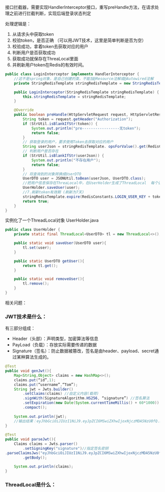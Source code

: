 接口拦截器，需要实现HandlerInterceptor接口，重写preHandle方法，在请求处理之前进行拦截判断，实现后端登录状态判定

处理逻辑是：
1. 从请求头中获取token
2. 校验token，是否正确 （可以用JWT技术，这里是简单判断是否为空）
3. 校验成功，拿着token去获取对应的用户
4. 判断用户是否获取成功
5. 获取成功就保存在ThreaLocal里面
6. 并刷新用户token在Redis的有效时间。

```java
public class LoginInterceptor implements HandlerInterceptor {
    //这不是spring对象，是自己创建的类，不能加@Resource注解或@Autowired注解
    private StringRedisTemplate stringRedisTemplate = new StringRedisTemplate();

    public LoginInterceptor(StringRedisTemplate stringRedisTemplate) {
        this.stringRedisTemplate = stringRedisTemplate;
    }

    @Override
    public boolean preHandle(HttpServletRequest request, HttpServletResponse response, Object handler) throws Exception {
        String token = request.getHeader("Authorization");
        if (StrUtil.isBlankIfStr(token)) {
            System.out.println("pre-----------------无token");
            return false;
        }
        // 获取登录的用户，要求使用Token去获取对应的用户
        String userJson = stringRedisTemplate. opsForValue().get(RedisConstants.LOGIN_USER_KEY + token);
        // 判断用户是否存在
        if (StrUtil.isBlankIfStr(userJson)) {
            System.out.println("不存在用户");
            return false;
        }
        // 将查询到的对象转换成UserDTO
        UserDTO user = JSONUtil.toBean(userJson, UserDTO.class);
        //把用户信息保存在ThreaLocal中，在UserHolder生成了ThreadLocal  每个请求都是独立的一个线程，在拦截器一开始就获取了用户信息，后面什么操作都不需要从数据库查询了
        UserHolder.saveUser(user);
        //7.刷新token有效期 (刷新为7天)
        stringRedisTemplate.expire(RedisConstants.LOGIN_USER_KEY + token,RedisConstants.LOGIN_USER_TTL, TimeUnit.MINUTES);
        return true;
    }
}

```


实例化了一个ThreadLocal对象
UserHolder.java
```java
public class UserHolder {
    private static final ThreadLocal<UserDTO> tl = new ThreadLocal<>();

    public static void saveUser(UserDTO user){
        tl.set(user);
    }

    public static UserDTO getUser(){
        return tl.get();
    }

    public static void removeUser(){
        tl.remove();
    }
}

```



相关问题：
### JWT技术是什么：
有三部分组成：
- Header（头部）：声明类型，加密算法等信息
- PayLoad（负载）：存放实际需要传递的数据
- Signature（签名）：防止数据被篡改，签名是由header、payload、secret通过某种算法生成的。

```java
@Test
public void genJwt(){
    Map<String,Object> claims = new HashMap<>();
    claims.put(“id”,1);
    claims.put(“username”,“Tom”);
    String jwt = Jwts.builder()
        .setClaims(claims) //自定义内容(载荷)          
        .signWith(SignatureAlgorithm.HS256, “signature”) //签名算法        
        .setExpiration(new Date(System.currentTimeMillis() + 60*1000)) //有效期60秒   
        .compact();
    
    System.out.println(jwt);
    //输出结果：eyJhbGciOiJIUzI1NiJ9.eyJpZCI6MSwiZXhwIjoxNjczMDA5NzU0fQ.RcVIR65AkGiax-ID6FjW60eLFH3tPTKdoK7UtE4A1ro
}
 
@Test
public void parseJwt(){
    Claims claims = Jwts.parser()
        .setSigningKey("signature")//指定签名密钥
.parseClaimsJws("eyJhbGciOiJIUzI1NiJ9.eyJpZCI6MSwiZXhwIjoxNjczMDA5NzU0fQ.RcVIR65AkGiax-ID6FjW60eLFH3tPTKdoK7UtE4A1ro")
        .getBody();
 
    System.out.println(claims);
}
```

### ThreadLocal是什么：

